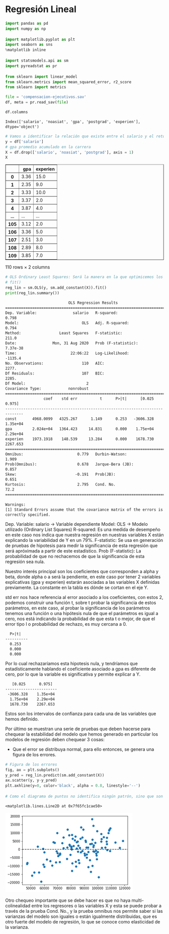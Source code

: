 # Regresión Lineal


```python
import pandas as pd
import numpy as np

import matplotlib.pyplot as plt
import seaborn as sns
%matplotlib inline

import statsmodels.api as sm
import pyreadstat as pr

from sklearn import linear_model
from sklearn.metrics import mean_squared_error, r2_score
from sklearn import metrics
```


```python
file = 'compensacion-ejecutivos.sav'
df, meta = pr.read_sav(file)
```


```python
df.columns
```




    Index(['salario', 'noasiat', 'gpa', 'postgrad', 'experien'], dtype='object')




```python
# Vamos a identificar la relación que existe entre el salario y el reto de variables
y = df['salario']
# gpa promedio acumulado en la carrera
X = df.drop(['salario', 'noasiat', 'postgrad'], axis = 1)
X
```




<div>
<style scoped>
    .dataframe tbody tr th:only-of-type {
        vertical-align: middle;
    }

    .dataframe tbody tr th {
        vertical-align: top;
    }

    .dataframe thead th {
        text-align: right;
    }
</style>
<table border="1" class="dataframe">
  <thead>
    <tr style="text-align: right;">
      <th></th>
      <th>gpa</th>
      <th>experien</th>
    </tr>
  </thead>
  <tbody>
    <tr>
      <th>0</th>
      <td>3.36</td>
      <td>15.0</td>
    </tr>
    <tr>
      <th>1</th>
      <td>2.35</td>
      <td>9.0</td>
    </tr>
    <tr>
      <th>2</th>
      <td>3.33</td>
      <td>10.0</td>
    </tr>
    <tr>
      <th>3</th>
      <td>3.37</td>
      <td>2.0</td>
    </tr>
    <tr>
      <th>4</th>
      <td>3.87</td>
      <td>4.0</td>
    </tr>
    <tr>
      <th>...</th>
      <td>...</td>
      <td>...</td>
    </tr>
    <tr>
      <th>105</th>
      <td>3.12</td>
      <td>2.0</td>
    </tr>
    <tr>
      <th>106</th>
      <td>3.36</td>
      <td>5.0</td>
    </tr>
    <tr>
      <th>107</th>
      <td>2.51</td>
      <td>3.0</td>
    </tr>
    <tr>
      <th>108</th>
      <td>2.89</td>
      <td>8.0</td>
    </tr>
    <tr>
      <th>109</th>
      <td>3.85</td>
      <td>7.0</td>
    </tr>
  </tbody>
</table>
<p>110 rows × 2 columns</p>
</div>




```python
# OLS Ordinary Least Squares: Será la manera en la que optimicemos los parámetros de la función de Regresión Lineal.
# fit() 
reg_lin = sm.OLS(y, sm.add_constant(X)).fit()
print(reg_lin.summary())
```

                                OLS Regression Results                            
    ==============================================================================
    Dep. Variable:                salario   R-squared:                       0.798
    Model:                            OLS   Adj. R-squared:                  0.794
    Method:                 Least Squares   F-statistic:                     211.0
    Date:                Mon, 31 Aug 2020   Prob (F-statistic):           7.37e-38
    Time:                        22:06:22   Log-Likelihood:                -1135.4
    No. Observations:                 110   AIC:                             2277.
    Df Residuals:                     107   BIC:                             2285.
    Df Model:                           2                                         
    Covariance Type:            nonrobust                                         
    ==============================================================================
                     coef    std err          t      P>|t|      [0.025      0.975]
    ------------------------------------------------------------------------------
    const       4968.0099   4325.267      1.149      0.253   -3606.328    1.35e+04
    gpa         2.024e+04   1364.423     14.831      0.000    1.75e+04    2.29e+04
    experien    1973.1918    148.539     13.284      0.000    1678.730    2267.653
    ==============================================================================
    Omnibus:                        0.779   Durbin-Watson:                   1.909
    Prob(Omnibus):                  0.678   Jarque-Bera (JB):                0.857
    Skew:                          -0.191   Prob(JB):                        0.651
    Kurtosis:                       2.795   Cond. No.                         72.2
    ==============================================================================
    
    Warnings:
    [1] Standard Errors assume that the covariance matrix of the errors is correctly specified.


Dep. Variable:                salario -> Variable dependiente
Model:                            OLS -> Modelo utilizado (Ordinary List Squares)
R-squared: Es una medida de desempeño en este caso nos indica que nuestra regresión en nuestras variables X están explicando la variabilidad de Y en un 79%.
F-statistic: Se usa en generación de pruebas de hipotesis para medir la significancia de esta regresión que será apróximada a partir de este estadístico.
Prob (F-statistic): La probabilidad de que no rechacemos de que la significancia de esta regresión sea nula.

Nuestro interés principal son los coeficientes que corresponden a alpha y beta, donde alpha o a será la pendiente, en este caso por tener 2 variables explicativas (gpa y experien) estarán asociadas a las variables X definidas previamente. La constante en la tabla es dónde se cortan en el eje Y.

std err nos hace referencia al error asociado a los coeficientes, con estos 2, podemos construir una función t, sobre t probar la significancia de estos parámetros, en este caso, al probar la significancia de los parámetros tenemos una función o una hipótesis nula de que el parámetros es igual a cero, nos está indicando la probabilidad de que esta t o mejor, de que el error tipo I o probabilidad de rechazo, es muy cercana a 0.
```
  P>|t|
----------
  0.253
  0.000
  0.000
```
Por lo cual rechazaríamos esta hipotesis nula, y tendríamos que estadísticamente hablando el coeficiente asociado a gpa es diferente de cero, por lo que la variable es significativa y permite explicar a Y. 
```
   [0.025      0.975]
-----------------------
 -3606.328    1.35e+04
  1.75e+04    2.29e+04
  1678.730    2267.653
```
Estos son los intervalos de confianza para cada una de las variables que hemos definido. 

Por último se muestran una serie de pruebas que deben hacerse para chequear la estabilidad del modelo que hemos generado en particular los modelos de regresión deben chequear 3 cosas:
* Que el error se distribuya normal, para ello entonces, se genera una figura de los errores.


```python
# Figura de los errores
fig, ax = plt.subplots()
y_pred = reg_lin.predict(sm.add_constant(X))
ax.scatter(y, y-y_pred)
plt.axhline(y=0, color='black', alpha = 0.8, linestyle='--')

# Como el diagrama de puntos no identifica ningún patrón, sino que son aleatorios, podemos decir que la muestra es aleatoria.
```




    <matplotlib.lines.Line2D at 0x7f65fc1cae50>




![png](output_7_1.png)


Otro chequeo importante que se debe hacer es que no haya multi-colinealidad entre los regresores o las variables X y esta se puede probar a través de la prueba Cond. No., y la prueba omnibus nos permite saber si las varianzas del modelo son iguales o están igualmente distribuidas, que es otro fuerte del modelo de regresión, lo que se conoce como elasticidad de la varianza.
